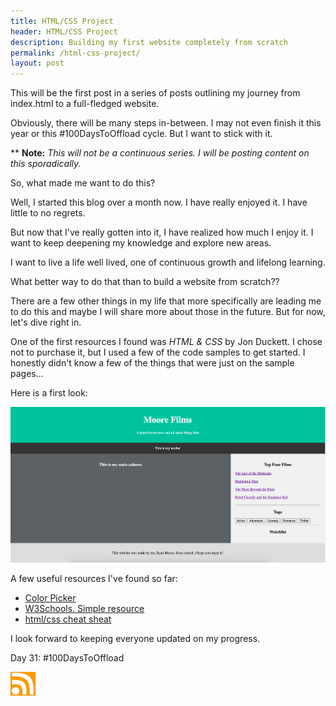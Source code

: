 ```yaml
---
title: HTML/CSS Project
header: HTML/CSS Project
description: Building my first website completely from scratch
permalink: /html-css-project/
layout: post
---
```


This will be the first post in a series of posts outlining my journey from index.html to a full-fledged website.

Obviously, there will be many steps in-between. I may not even finish it this year or this #100DaysToOffload cycle. But I want to stick with it.

** <b>Note:</b> <i>This will not be a continuous series. I will be posting content on this sporadically.</i>

So, what made me want to do this?

Well, I started this blog over a month now. I have really enjoyed it. I have little to no regrets.

But now that I've really gotten into it, I have realized how much I enjoy it. I want to keep deepening my knowledge and explore new areas.

I want to live a life well lived, one of continuous growth and lifelong learning.

What better way to do that than to build a website from scratch??

There are a few other things in my life that more specifically are leading me to do this and maybe I will share more about those in the future. But for now, let's dive right in.

One of the first resources I found was <i>HTML & CSS</i> by Jon Duckett. I chose not to purchase it, but I used a few of the code samples to get started. I honestly didn't know a few of the things that were just on the sample pages...

Here is a first look:

<img src="/assets/images/new-site.jpg" />

A few useful resources I've found so far:

<ul>
  <li><a href="https://www.colorschemer.com/css-color-codes/" target="_blank">Color Picker</a></li>
  <li><a href="https://www.w3schools.com/howto/default.asp" target="_blank">W3Schools. Simple resource</a></li>
  <li><a href="https://htmlcheatsheet.com/css/" target="_blank">html/css cheat sheat</a></li>
</ul>

I look forward to keeping everyone updated on my progress.

Day 31: #100DaysToOffload

<a href="https://blog.mooreanalysis.com/feed.xml"><img src="/assets/images/rss_feed.jpg" width="40"/></a>

